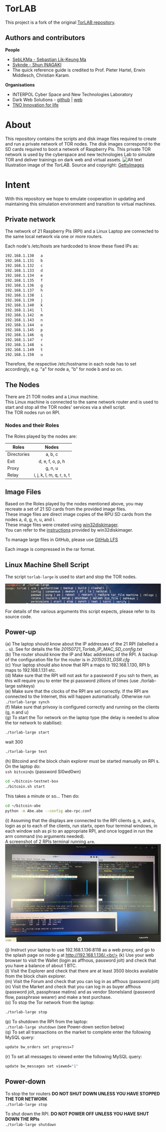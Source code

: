 # TorLAB
This project is a fork of the original [TorLAB repository](https://github.com/dws-pm/TorLAB).

## Authors and contributors

**People**<br>
 * [SebLKMa - Sebastian Lik-Keung Ma](https://github.com/SebLKMa)<br>
 * [Syknde - Shun INAGAKI](https://github.com/skynde)<br>
 * The quick reference guide is credited to Prof. Pieter Hartel, Erwin Middlesch, Christian Karam.<br>

**Organisations**<br>
 * INTERPOL Cyber Space and New Technologies Laboratory<br>
 * Dark Web Solutions - [github](https://github.com/dws-pm/) | [web](https://dws.pm/)<br>
 * [TNO Innovation for life](https://www.tno.nl/en/)<br>

# About
This repository contains the scripts and disk image files required to create and run a private network of TOR nodes. 
The disk images correspond to the SD cards required to boot a network of Raspberry Pis.
This private TOR network is used by the cyberspace and new technologies Lab to simulate TOR and deliver trainings on dark web and virtual assets.
![Alt text](TorLAB%20-%20AFP%20GETTY%20images.png?raw=true "Title")
Illustration image of the TorLAB. Source and copyright: [GettyImages](https://www.gettyimages.com/detail/news-photo/devices-to-simulate-cyber-crimes-are-displayed-at-interpol-news-photo/469556866)

# Intent
With this repository we hope to emulate cooperation in updating and maintaining this simulation environment and transition to virtual machines.

## Private network

The network of 21 Raspberry PIs (RPI) and a Linux Laptop are connected to the same local network via one or more routers.

Each node's /etc/hosts are hardcoded to know these fixed IPs as:
```
192.168.1.130   a
192.168.1.131   b
192.168.1.132   c
192.168.1.133   d
192.168.1.134   e
192.168.1.135   f
192.168.1.136   g  
192.168.1.137   h
192.168.1.138   i
192.168.1.139   j
192.168.1.140   k
192.168.1.141   l
192.168.1.142   m
192.168.1.143   n
192.168.1.144   o
192.168.1.145   p
192.168.1.146   q
192.168.1.147   r
192.168.1.148   s
192.168.1.149   t
192.168.1.150   u
```

Therefore, the respective /etc/hostname in each node has to set accordingly, e.g. "a" for node a, "b" for node b and so on. 

## The Nodes
There are 21 TOR nodes and a Linux machine.<br/>
This Linux machine is connected to the same network router and is used to start and stop all the TOR nodes' services via a shell script.<br/>
The TOR nodes run on RPI.<br/>

### Nodes and their Roles
The Roles played by the nodes are:<br/>


| Roles        | Nodes                     |
| ------ |:-----:|
| Directories  | a, b, c                   |
| Exit         | d, e, f, o, p, h          |
| Proxy        | g, n, u                   |
| Relay        | i, j, k, l, m, q, r, s, t |


## Image Files
Based on the Roles played by the nodes mentioned above, you may recreate a set of 21 SD cards from the provided image files. <br/>
These image files are direct image copies of the RPU SD cards from the nodes a, d, g, n, u, and i. <br/>
These image files were created using [win32diskimager](https://sourceforge.net/projects/win32diskimager/). <br/>
You can refer to the [instructions](https://raspberry-projects.com/pi/pi-operating-systems/win32diskimager) provided by win32diskimager.

To manage large files in GitHub, please use [GitHub LFS](https://git-lfs.github.com/)<br/> 

Each image is compressed in the rar format.

## Linux Machine Shell Script
The script `torlab-large` is used to start and stop the TOR nodes.

![Alt text](torlab-large.JPG?raw=true "Title")

For details of the various arguments this script expects, please refer to its source code.

## Power-up
(a)	The laptop should know about the IP addresses of the 21 RPI (labelled a .. u). See for details the file *20150721_Torlab_IP_MAC_SD_config.txt*<br/>
(b)	The router should know the IP and Mac addresses of the RPI. A backup of the configuration file for the router is in *20150531_DSR.cfg*<br/>
(c)	Your laptop should also know that RPI a maps to 192.168.1.130, RPI b maps to 192.168.1.131 etc.<br/>
(d)	Make sure that the RPI will not ask for a password if you ssh to them, as this will require you to enter the pi password zillions of times (use ./torlab-large sshkeys)<br/>
(e)	Make sure that the clocks of the RPI are set correctly. If the RPI are connected to the Internet, this will happen automatically. Otherwise run `./torlab-large synch`<br/>
(f)	Make sure that privoxy is configured correctly and running on the clients (g, n and u)<br/>
(g)	To start the Tor network on the laptop type (the delay is needed to allow the tor network to stabilise):<br/>
```sh
./torlab-large start
```
wait 300<br/>
```sh
./torlab-large test
```

(h)	Bitcoind and the block chain explorer must be started manually on RPI s. On the laptop do:<br/>
`ssh bitcoin@s`  (password Sl0wd0wn) <br/>
```sh
cd ~/bitcoin-testnet-box
./bitcoin.sh start
```
This takes a minute or so… Then do: <br/>
```sh
cd ~/bitcoin-abe
python -m Abe.abe --config abe-rpc.conf
```
(i)	Assuming that the displays are connected to the RPI clients g, n, and u, login as pi to each of the clients, run startx, open four terminal windows, in each window ssh as pi to an appropriate RPI, and once logged in run the arm command (no arguments needed).<br/>
A screenshot of 2 RPIs terminal running `arm`. <br/>
![Alt text](rpi_arm.JPG?raw=true "Title")

(j)	Instruct your laptop to use 192.168.1.136:8118 as a web proxy, and go to the splash page on node g at http://192.168.1.136/.<br/>
(k)	Use your web browser to visit the Wallet (login as affhous, password jolt) and check that you have a balance of about 1 BTC.<br/>
(l)	Visit the Explorer and check that there are at least 3500 blocks available from the block chain explorer.<br/>
(m)	Visit the Forum and check that you can log in as affhous (password jolt)<br/>
(n)	Visit the Market and check that you can log in as buyer affhous (password jolt, passphrase matins) and as vendor StoneIsland (password flow, passphrase wearer) and make a test purchase.<br/>
(o)	To stop the Tor network from the laptop:<br/>
```sh
./torlab-large stop 
```
(p)	To shutdown the RPI from the laptop:<br/>
`./torlab-large shutdown` (see Power-down section below) <br/>
(q)	To set all transactions on the market to complete enter the following MySQL query:<br/>
```sh
update bw_orders set progress=7
```
(r)	To set all messages to viewed enter the following MySQL query:<br/>
```sh
update bw_messages set viewed="1"
```

## Power-down
To stop the tor routers **DO NOT SHUT DOWN UNLESS YOU HAVE STOPPED THE TOR NETWORK** <br/>
`./torlab-large stop`

To shut down the RPI. **DO NOT POWER OFF UNLESS YOU HAVE SHUT DOWN THE RPIs** <br/>
`./torlab-large shutdown`
